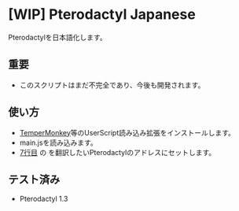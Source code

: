 # \[WIP\] Pterodactyl Japanese
Pterodactylを日本語化します。

## 重要
+ このスクリプトはまだ不完全であり、今後も開発されます。

## 使い方
+ [TemperMonkey](https://chrome.google.com/webstore/detail/tampermonkey/dhdgffkkebhmkfjojejmpbldmpobfkfo?hl=ja)等のUserScript読み込み拡張をインストールします。
+ main.jsを読み込みます。
+ [7行目](https://github.com/peyang-Celeron/Pterodactyl-Japanese/blob/main/main.js#L7) の<ADDR HERE> を翻訳したいPterodactylのアドレスにセットします。

## テスト済み
+ Pterodactyl 1.3
